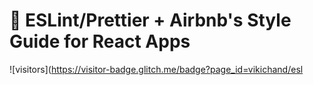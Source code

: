 # 🌻 ESLint/Prettier + Airbnb's Style Guide for React Apps

![visitors](https://visitor-badge.glitch.me/badge?page_id=vikichand/esl